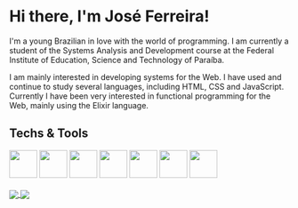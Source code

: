 # Hi there, I'm José Ferreira!

I'm a young Brazilian in love with the world of programming. I am currently a student of the Systems Analysis and Development course at the Federal Institute of Education, Science and Technology of Paraíba.

I am mainly interested in developing systems for the Web. I have used and continue to study several languages, including HTML, CSS and JavaScript. Currently I have been very interested in functional programming for the Web, mainly using the Elixir language.

## Techs & Tools
<div align="left">
  <img height="50rem" src="https://cdn.jsdelivr.net/gh/devicons/devicon/icons/html5/html5-plain.svg" />
  <img height="50rem" src="https://cdn.jsdelivr.net/gh/devicons/devicon/icons/css3/css3-plain.svg" />
  <img height="50rem" src="https://cdn.jsdelivr.net/gh/devicons/devicon/icons/javascript/javascript-original.svg" />
  <img height="50rem" src="https://cdn.jsdelivr.net/gh/devicons/devicon/icons/typescript/typescript-original.svg" />
  <img height="50rem" src="https://cdn.jsdelivr.net/gh/devicons/devicon/icons/nodejs/nodejs-original.svg" />
  <img height="50rem" src="https://cdn.jsdelivr.net/gh/devicons/devicon/icons/vscode/vscode-original.svg" />
  <img height="50rem" src="https://cdn.jsdelivr.net/gh/devicons/devicon/icons/elixir/elixir-original.svg" />
</div>
<br>
<a href="https://github.com/anuraghazra/github-readme-stats">
  <img align="center" src="https://github-readme-stats.vercel.app/api?username=joseferreira-dev&theme=transparent&show_icons=true&count_private=true&PAT_1=g9GcJv22vHw7Ambf9T5F5AJi" />
</a>
<a href="https://github.com/anuraghazra/convoychat">
  <img align="center" src="https://github-readme-stats.vercel.app/api/top-langs/?username=joseferreira-dev&theme=transparent&show_icons=true&count_private=true&langs_count=8&layout=compact&PAT_1=g9GcJv22vHw7Ambf9T5F5AJi" />
</a>

